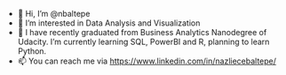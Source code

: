 - 👋 Hi, I’m @nbaltepe
- 👀 I’m interested in Data Analysis and Visualization
- 🌱 I have recently graduated from Business Analytics Nanodegree of Udacity. I’m currently learning SQL, PowerBI and R, planning to learn Python.
- 📫 You can reach me via https://www.linkedin.com/in/nazliecebaltepe/

<!---
nbaltepe/nbaltepe is a ✨ special ✨ repository because its `README.md` (this file) appears on your GitHub profile.
You can click the Preview link to take a look at your changes.
--->
